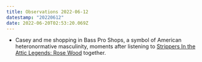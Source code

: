 ```yaml
---
title: Observations 2022-06-12
datestamp: "20220612"
date: 2022-06-20T02:53:20.069Z
---
```

- Casey and me shopping in Bass Pro Shops, a symbol of American heteronormative masculinity, moments after listening to [Strippers In the Attic Legends: Rose Wood](https://www.strippersintheattic.com/1449349/10298981-sita-legends-1-rose-wood) together.